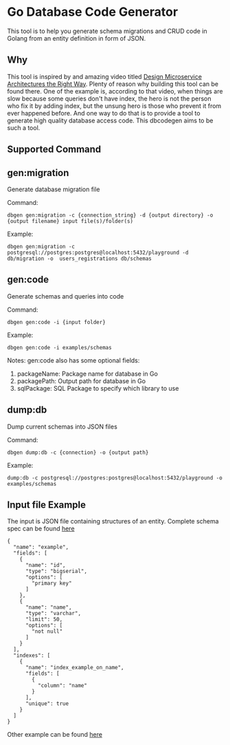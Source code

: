 # Go Database Code Generator
This tool is to help you generate schema migrations and CRUD code in Golang from an entity definition in form of JSON.

## Why
This tool is inspired by and amazing video titled [Design Microservice Architectures the Right Way](https://www.youtube.com/watch?v=j6ow-UemzBc).
Plenty of reason why building this tool can be found there. One of the example is, according to that video, when things 
are slow because some queries don't have index, the hero is not the person who fix it by adding index, but the unsung 
hero is those who prevent it from ever happened before. And one way to do that is to provide a tool to generate high
quality database access code. This dbcodegen aims to be such a tool.

## Supported Command
## gen:migration
Generate database migration file

Command:
```
dbgen gen:migration -c {connection_string} -d {output directory} -o {output filename} input file(s)/folder(s)
```
Example:
```
dbgen gen:migration -c postgresql://postgres:postgres@localhost:5432/playground -d db/migration -o  users_registrations db/schemas
```

## gen:code
Generate schemas and queries into code

Command:
```
dbgen gen:code -i {input folder}
```

Example:
```
dbgen gen:code -i examples/schemas
```

Notes:
gen:code also has some optional fields:
1. packageName: Package name for database in Go
2. packagePath: Output path for database in Go
3. sqlPackage: SQL Package to specify which library to use

## dump:db
Dump current schemas into JSON files

Command:
```
dbgen dump:db -c {connection} -o {output path}
```

Example:
```
dump:db -c postgresql://postgres:postgres@localhost:5432/playground -o examples/schemas
```

## Input file Example
The input is JSON file containing structures of an entity. Complete schema spec can be found [here](https://github.com/telkomdev/go-dbcodegen/blob/main/examples/schemas/json-schema-spec.md)
```
{
  "name": "example",
  "fields": [
    {
      "name": "id",
      "type": "bigserial",
      "options": [
        "primary key"
      ]
    },
    {
      "name": "name",
      "type": "varchar",
      "limit": 50,
      "options": [
        "not null"
      ]
    }
  ],
  "indexes": [
    {
      "name": "index_example_on_name",
      "fields": [
        {
          "column": "name"
        }
      ],
      "unique": true
    }
  ]
}
```
Other example can be found [here](https://github.com/telkomdev/go-dbcodegen/tree/main/examples/schemas)

